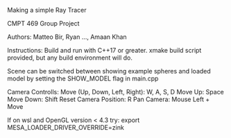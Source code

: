 Making a simple Ray Tracer

CMPT 469 Group Project

Authors: Matteo Bir, Ryan ..., Amaan Khan

Instructions:
Build and run with C++17 or greater.
xmake build script provided, but any build environment will do.

Scene can be switched between showing example spheres and loaded model by setting the SHOW_MODEL flag in main.cpp

Camera Controlls:
Move (Up, Down, Left, Right): W, A, S, D
Move Up: Space
Move Down: Shift
Reset Camera Position: R
Pan Camera: Mouse Left + Move


If on wsl and OpenGL version < 4.3 try:
export MESA_LOADER_DRIVER_OVERRIDE=zink